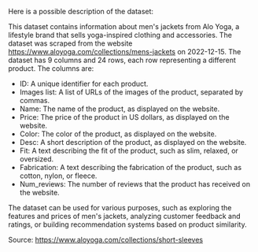 Here is a possible description of the dataset:

This dataset contains information about men's jackets from Alo Yoga, a lifestyle brand that sells yoga-inspired clothing and accessories. The dataset was scraped from the website https://www.aloyoga.com/collections/mens-jackets on 2022-12-15. The dataset has 9 columns and 24 rows, each row representing a different product. The columns are:

- ID: A unique identifier for each product.
- Images list: A list of URLs of the images of the product, separated by commas.
- Name: The name of the product, as displayed on the website.
- Price: The price of the product in US dollars, as displayed on the website.
- Color: The color of the product, as displayed on the website.
- Desc: A short description of the product, as displayed on the website.
- Fit: A text describing the fit of the product, such as slim, relaxed, or oversized.
- Fabrication: A text describing the fabrication of the product, such as cotton, nylon, or fleece.
- Num_reviews: The number of reviews that the product has received on the website.

The dataset can be used for various purposes, such as exploring the features and prices of men's jackets, analyzing customer feedback and ratings, or building recommendation systems based on product similarity.

Source: https://www.aloyoga.com/collections/short-sleeves
